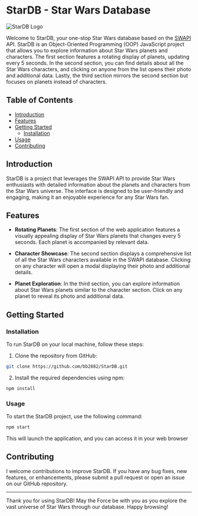 # StarDB - Star Wars Database

![StarDB Logo](https://github.com/bb2882/StarDB/assets/70382872/8c65fc55-96ae-46f2-8f20-04d9c25d9c20)

Welcome to StarDB, your one-stop Star Wars database based on the [SWAPI](https://swapi.dev/api) API. StarDB is an Object-Oriented Programming (OOP) JavaScript project that allows you to explore information about Star Wars planets and characters. The first section features a rotating display of planets, updating every 5 seconds. In the second section, you can find details about all the Star Wars characters, and clicking on anyone from the list opens their photo and additional data. Lastly, the third section mirrors the second section but focuses on planets instead of characters.

## Table of Contents
- [Introduction](#introduction)
- [Features](#features)
- [Getting Started](#getting-started)
  - [Installation](#installation)
- [Usage](#usage)
- [Contributing](#contributing)

## Introduction

StarDB is a project that leverages the SWAPI API to provide Star Wars enthusiasts with detailed information about the planets and characters from the Star Wars universe. The interface is designed to be user-friendly and engaging, making it an enjoyable experience for any Star Wars fan.

## Features

- **Rotating Planets**: The first section of the web application features a visually appealing display of Star Wars planets that changes every 5 seconds. Each planet is accompanied by relevant data.

- **Character Showcase**: The second section displays a comprehensive list of all the Star Wars characters available in the SWAPI database. Clicking on any character will open a modal displaying their photo and additional details.

- **Planet Exploration**: In the third section, you can explore information about Star Wars planets similar to the character section. Click on any planet to reveal its photo and additional data.

## Getting Started

### Installation

To run StarDB on your local machine, follow these steps:

1. Clone the repository from GitHub:

```bash
git clone https://github.com/bb2882/StarDB.git
```

2. Install the required dependencies using npm:

```bash
npm install
```

### Usage

To start the StarDB project, use the following command:

```bash
npm start
```

This will launch the application, and you can access it in your web browser

## Contributing

I welcome contributions to improve StarDB. If you have any bug fixes, new features, or enhancements, please submit a pull request or open an issue on our GitHub repository.

---

Thank you for using StarDB! May the Force be with you as you explore the vast universe of Star Wars through our database. Happy browsing!
